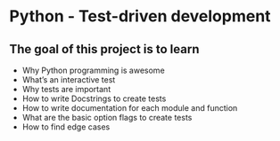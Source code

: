 <h1> Python - Test-driven development </h1>

<h2> The goal of this project is to learn </h2>

- Why Python programming is awesome
- What’s an interactive test
- Why tests are important
- How to write Docstrings to create tests
- How to write documentation for each module and function
- What are the basic option flags to create tests
- How to find edge cases
